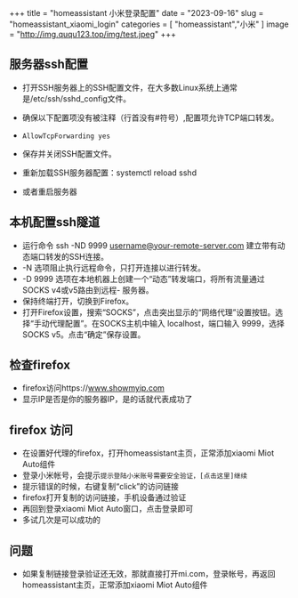 +++
title = "homeassistant 小米登录配置"
date = "2023-09-16"
slug = "homeassistant_xiaomi_login"
categories = [
    "homeassistant","小米"
]
image = "http://img.ququ123.top/img/test.jpeg"
+++

## 服务器ssh配置
- 打开SSH服务器上的SSH配置文件，在大多数Linux系统上通常是/etc/ssh/sshd_config文件。

- 确保以下配置项没有被注释（行首没有#符号）,配置项允许TCP端口转发。

- `AllowTcpForwarding yes` 

- 保存并关闭SSH配置文件。

- 重新加载SSH服务器配置：systemctl reload sshd
- 或者重启服务器
## 本机配置ssh隧道

- 运行命令 ssh -ND 9999 username@your-remote-server.com 建立带有动态端口转发的SSH连接。
- -N 选项阻止执行远程命令，只打开连接以进行转发。
- -D 9999 选项在本地机器上创建一个“动态”转发端口，将所有流量通过SOCKS v4或v5路由到远程- 服务器。
- 保持终端打开，切换到Firefox。
- 打开Firefox设置，搜索“SOCKS”，点击突出显示的“网络代理”设置按钮。选择“手动代理配置”。在SOCKS主机中输入 localhost，端口输入 9999，选择SOCKS v5。点击“确定”保存设置。

## 检查firefox
- firefox访问https://www.showmyip.com
- 显示IP是否是你的服务器IP，是的话就代表成功了

## firefox 访问
- 在设置好代理的firefox，打开homeassistant主页，正常添加xiaomi Miot Auto组件
- 登录小米帐号，会提示`提示登陆小米账号需要安全验证，[点击这里]继续`
- 提示错误的时候，右键复制“click”的访问链接
- firefox打开复制的访问链接，手机设备通过验证
- 再回到登录xiaomi Miot Auto窗口，点击登录即可
- 多试几次是可以成功的

## 问题
- 如果复制链接登录验证还无效，那就直接打开mi.com，登录帐号，再返回homeassistant主页，正常添加xiaomi Miot Auto组件